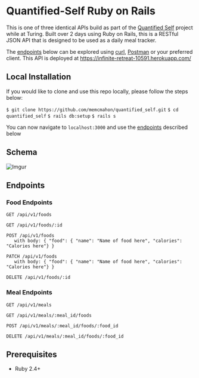 # Quantified-Self Ruby on Rails

This is one of three identical APIs build as part of the [Quantified Self](http://backend.turing.io/module4/projects/quantified-self/quantified-self) project while at Turing.  Built over 2 days using Ruby on Rails, this is a RESTful JSON API that is designed to be used as a daily meal tracker.

The [endpoints](#endpoints) below can be explored using [curl](https://curl.haxx.se/), [Postman](https://www.getpostman.com/) or your preferred client.  This API is deployed at https://infinite-retreat-10591.herokuapp.com/

## Local Installation

If you would like to clone and use this repo locally, please follow the steps below:

`$ git clone https://github.com/memcmahon/quantified_self.git`
`$ cd quantified_self`
`$ rails db:setup`
`$ rails s`

You can now navigate to `localhost:3000` and use the [endpoints](#endpoints) described below

## Schema

![Imgur](https://i.imgur.com/T6ImmLI.png)

## <a name='endpoints'>Endpoints</a>

### Food Endpoints

```
GET /api/v1/foods
```
```
GET /api/v1/foods/:id
```
```
POST /api/v1/foods
   with body: { "food": { "name": "Name of food here", "calories": "Calories here"} }
```
```
PATCH /api/v1/foods
   with body: { "food": { "name": "Name of food here", "calories": "Calories here"} }
```
```
DELETE /api/v1/foods/:id
```

### Meal Endpoints
```
GET /api/v1/meals
```
```
GET /api/v1/meals/:meal_id/foods
```
```
POST /api/v1/meals/:meal_id/foods/:food_id
```
```
DELETE /api/v1/meals/:meal_id/foods/:food_id
```

## Prerequisites
* Ruby 2.4+
